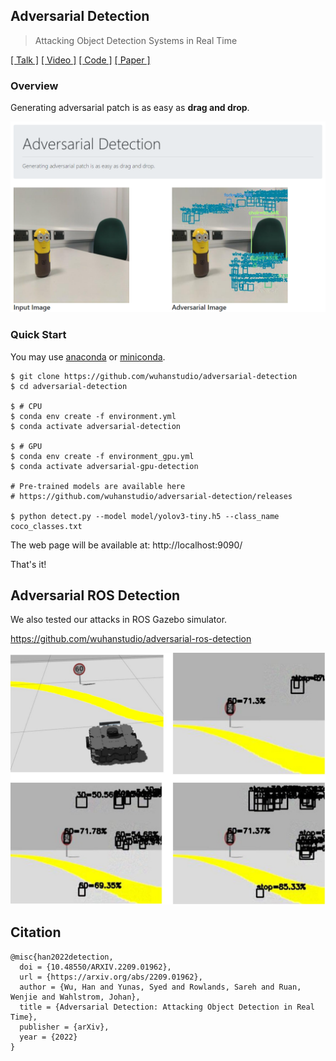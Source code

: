 ## Adversarial Detection

> Attacking Object Detection Systems in Real Time

[[ Talk ]](https://detection.wuhanstudio.uk) [[ Video ]](https://youtu.be/zJZ1aNlXsMU) [[ Code ]](https://github.com/wuhanstudio/adversarial-detection) [[ Paper ]](https://arxiv.org/abs/2209.01962) 

### Overview

Generating adversarial patch is as easy as **drag and drop**.

![](doc/attack.png)

### Quick Start

You may use [anaconda](https://www.continuum.io/downloads) or [miniconda](https://conda.io/miniconda.html). 

```
$ git clone https://github.com/wuhanstudio/adversarial-detection
$ cd adversarial-detection

$ # CPU
$ conda env create -f environment.yml
$ conda activate adversarial-detection

$ # GPU
$ conda env create -f environment_gpu.yml
$ conda activate adversarial-gpu-detection

# Pre-trained models are available here
# https://github.com/wuhanstudio/adversarial-detection/releases

$ python detect.py --model model/yolov3-tiny.h5 --class_name coco_classes.txt
```

The web page will be available at: http://localhost:9090/

That's it!

## Adversarial ROS Detection

We also tested our attacks in ROS Gazebo simulator. 

https://github.com/wuhanstudio/adversarial-ros-detection

[![](https://raw.githubusercontent.com/wuhanstudio/adversarial-ros-detection/master/doc/demo.jpg)](https://github.com/wuhanstudio/adversarial-ros-detection)

## Citation

```
@misc{han2022detection,
  doi = {10.48550/ARXIV.2209.01962},
  url = {https://arxiv.org/abs/2209.01962},
  author = {Wu, Han and Yunas, Syed and Rowlands, Sareh and Ruan, Wenjie and Wahlstrom, Johan}, 
  title = {Adversarial Detection: Attacking Object Detection in Real Time},
  publisher = {arXiv},
  year = {2022}
}
```
